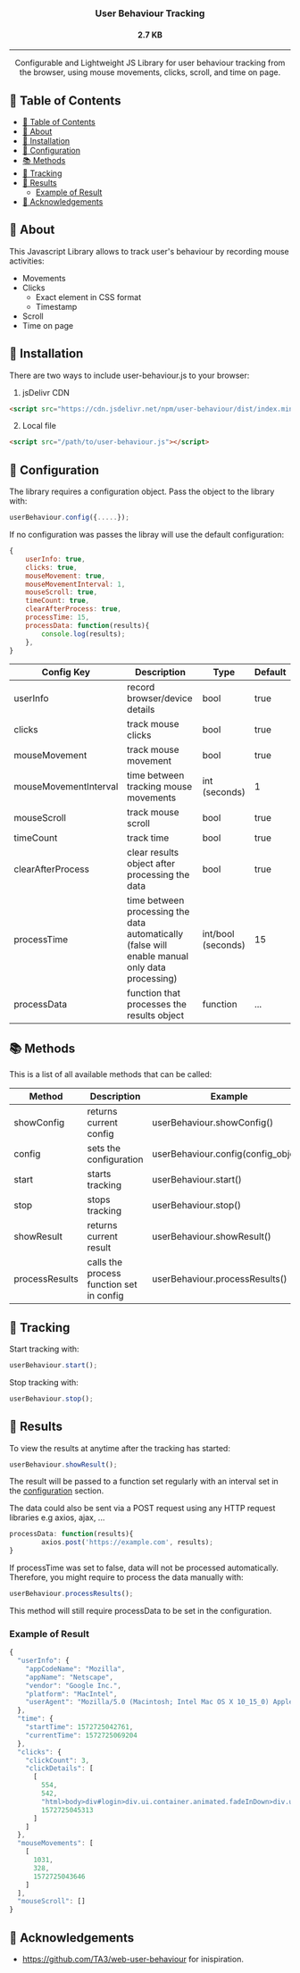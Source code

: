 <h3 align="center">User Behaviour Tracking</h3>
<h4 align="center">2.7 KB</h4>


---

<p align="center">Configurable and Lightweight JS Library for user behaviour tracking from the browser, using mouse movements, clicks, scroll, and time on page.
    <br> 
</p>

## 📝 Table of Contents
- [📝 Table of Contents](#-table-of-contents)
- [🧐 About ](#-about-)
- [🏁 Installation ](#-installation-)
- [🔧 Configuration ](#-configuration-)
- [📚 Methods ](#-methods-)
- [🚀 Tracking ](#-tracking-)
- [🎈 Results  ](#-results--)
  - [Example of Result](#example-of-result)
- [🎉 Acknowledgements](#-acknowledgements)

## 🧐 About <a name = "about"></a>
This Javascript Library allows to track user's behaviour by recording mouse activities:
- Movements
- Clicks
  - Exact element in CSS format
  - Timestamp
- Scroll
- Time on page


## 🏁 Installation <a name = "install"></a>
There are two ways to include user-behaviour.js  to your browser:

1. jsDelivr CDN

```html
<script src="https://cdn.jsdelivr.net/npm/user-behaviour/dist/index.min.js"></script>
```
2. Local file
```html
<script src="/path/to/user-behaviour.js"></script>
```

## 🔧 Configuration <a name = "config"></a>
The library requires a configuration object. Pass the object to the library with:

```javascript
userBehaviour.config({.....});
```
If no configuration was passes the libray will use the default configuration:
```javascript
{
    userInfo: true,
    clicks: true,
    mouseMovement: true,
    mouseMovementInterval: 1,
    mouseScroll: true,
    timeCount: true,
    clearAfterProcess: true,
    processTime: 15,
    processData: function(results){
        console.log(results);
    },
}
```
| Config Key            | Description                                                                                        | Type               | Default |
| --------------------- | -------------------------------------------------------------------------------------------------- | ------------------ | ------- |
| userInfo              | record browser/device details                                                                      | bool               | true    |
| clicks                | track mouse clicks                                                                                 | bool               | true    |
| mouseMovement         | track mouse movement                                                                               | bool               | true    |
| mouseMovementInterval | time between tracking mouse movements                                                              | int (seconds)      | 1       |
| mouseScroll           | track mouse scroll                                                                                 | bool               | true    |
| timeCount             | track time                                                                                         | bool               | true    |
| clearAfterProcess     | clear results object after processing the data                                                     | bool               | true    |
| processTime           | time between processing the data automatically <br>(false will enable manual only data processing) | int/bool (seconds) | 15      |
| processData           | function that processes the results object                                                         | function           | ...     |

## 📚 Methods <a name="methods"></a>

This is  a list of all available methods that can be called:

| Method         | Description                              | Example                             |
| -------------- | ---------------------------------------- | ----------------------------------- |
| showConfig     | returns current config                   | userBehaviour.showConfig()          |
| config         | sets the configuration                   | userBehaviour.config(config_object) |
| start          | starts tracking                          | userBehaviour.start()               |
| stop           | stops tracking                           | userBehaviour.stop()                |
| showResult     | returns current result                   | userBehaviour.showResult()          |
| processResults | calls the process function set in config | userBehaviour.processResults()      |

## 🚀 Tracking <a name = "tracking"></a>

Start tracking with: 
```javascript
userBehaviour.start();
```

Stop tracking with: 
```javascript
userBehaviour.stop();
```

## 🎈 Results  <a name="results"></a>
To view the results at anytime after the tracking has started:
```javascript
userBehaviour.showResult();
```

The result will be passed to a function set regularly with an interval set in the [configuration](#config) section.

The data could also be sent via a POST request using any HTTP request libraries e.g axios, ajax, ...
```javascript
processData: function(results){
        axios.post('https://example.com', results);
}
```

If processTime was set to false, data will not be processed automatically. Therefore, you might require to process the data manually with:
```javascript
userBehaviour.processResults();
```
This method will still require processData to be set in the configuration.

### Example of Result
```javascript
{
  "userInfo": {
    "appCodeName": "Mozilla",
    "appName": "Netscape",
    "vendor": "Google Inc.",
    "platform": "MacIntel",
    "userAgent": "Mozilla/5.0 (Macintosh; Intel Mac OS X 10_15_0) AppleWebKit/537.36 (KHTML, like Gecko) Chrome/78.0.3904.87 Safari/537.36"
  },
  "time": {
    "startTime": 1572725042761,
    "currentTime": 1572725069204
  },
  "clicks": {
    "clickCount": 3,
    "clickDetails": [
      [
        554,
        542,
        "html>body>div#login>div.ui.container.animated.fadeInDown>div.ui.center.aligned.colored.trends.segment>form.ui.form>div.fields>div.ten.wide.field>input",
        1572725045313
      ]
    ]
  },
  "mouseMovements": [
    [
      1031,
      328,
      1572725043646
    ]
  ],
  "mouseScroll": []
}
```

## 🎉 Acknowledgements 
- https://github.com/TA3/web-user-behaviour for inispiration.
